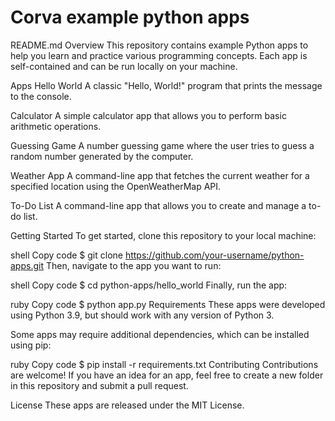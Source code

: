 # Corva example python apps
README.md
Overview
This repository contains example Python apps to help you learn and practice various programming concepts. Each app is self-contained and can be run locally on your machine.

Apps
Hello World
A classic "Hello, World!" program that prints the message to the console.

Calculator
A simple calculator app that allows you to perform basic arithmetic operations.

Guessing Game
A number guessing game where the user tries to guess a random number generated by the computer.

Weather App
A command-line app that fetches the current weather for a specified location using the OpenWeatherMap API.

To-Do List
A command-line app that allows you to create and manage a to-do list.

Getting Started
To get started, clone this repository to your local machine:

shell
Copy code
$ git clone https://github.com/your-username/python-apps.git
Then, navigate to the app you want to run:

shell
Copy code
$ cd python-apps/hello_world
Finally, run the app:

ruby
Copy code
$ python app.py
Requirements
These apps were developed using Python 3.9, but should work with any version of Python 3.

Some apps may require additional dependencies, which can be installed using pip:

ruby
Copy code
$ pip install -r requirements.txt
Contributing
Contributions are welcome! If you have an idea for an app, feel free to create a new folder in this repository and submit a pull request.

License
These apps are released under the MIT License.
